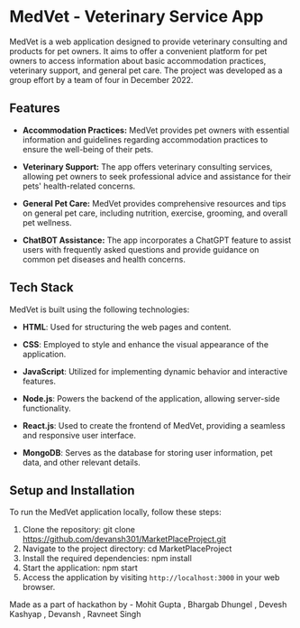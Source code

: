 # MedVet - Veterinary Service App

MedVet is a web application designed to provide veterinary consulting and products for pet owners. It aims to offer a convenient platform for pet owners to access information about basic accommodation practices, veterinary support, and general pet care. The project was developed as a group effort by a team of four in December 2022.

## Features

- **Accommodation Practices:** MedVet provides pet owners with essential information and guidelines regarding accommodation practices to ensure the well-being of their pets.

- **Veterinary Support:** The app offers veterinary consulting services, allowing pet owners to seek professional advice and assistance for their pets' health-related concerns.

- **General Pet Care:** MedVet provides comprehensive resources and tips on general pet care, including nutrition, exercise, grooming, and overall pet wellness.

- **ChatBOT Assistance:** The app incorporates a ChatGPT feature to assist users with frequently asked questions and provide guidance on common pet diseases and health concerns.

## Tech Stack

MedVet is built using the following technologies:

- **HTML**: Used for structuring the web pages and content.

- **CSS**: Employed to style and enhance the visual appearance of the application.

- **JavaScript**: Utilized for implementing dynamic behavior and interactive features.

- **Node.js**: Powers the backend of the application, allowing server-side functionality.

- **React.js**: Used to create the frontend of MedVet, providing a seamless and responsive user interface.

- **MongoDB**: Serves as the database for storing user information, pet data, and other relevant details.

## Setup and Installation

To run the MedVet application locally, follow these steps:

1. Clone the repository: git clone https://github.com/devansh301/MarketPlaceProject.git
2. Navigate to the project directory: cd MarketPlaceProject
3. Install the required dependencies: npm install
4. Start the application: npm start
5. Access the application by visiting `http://localhost:3000` in your web browser.

Made as a part of hackathon by - Mohit Gupta , Bhargab Dhungel , Devesh Kashyap , Devansh , Ravneet Singh






